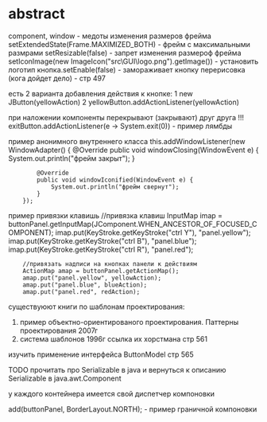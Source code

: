 # abstract

component, window - медоты изменения размеров фрейма
setExtendedState(Frame.MAXIMIZED_BOTH) - фрейм с максимальными размрами
setResizable(false)  - запрет изменения размероф фрейма
setIconImage(new ImageIcon("src\\GUI\\logo.png").getImage()) - установить логотип
кнопка.setEnable(false) - замораживает кнопку 
перерисовка (кога дойдет дело) - стр 497

есть 2 варианта добавления действия к кнопке:
    1 new JButton(yellowAction)
    2 yellowButton.addActionListener(yellowAction)

при наложении компоненты перекрывают (закрывают) друг друга
!!! exitButton.addActionListener(e -> System.exit(0)) - пример лямбды

пример анонимного внутреннего класса
this.addWindowListener(new WindowAdapter() {
            @Override
            public void windowClosing(WindowEvent e) {
                System.out.println("фрейм закрыт");
            }

            @Override
            public void windowIconified(WindowEvent e) {
                System.out.println("фрейм свернут");
            }
        });

пример привязки клавишь
//привязка клавиш
        InputMap imap = buttonPanel.getInputMap(JComponent.WHEN_ANCESTOR_OF_FOCUSED_COMPONENT);
        imap.put(KeyStroke.getKeyStroke("ctrl Y"), "panel.yellow");
        imap.put(KeyStroke.getKeyStroke("ctrl B"), "panel.blue");
        imap.put(KeyStroke.getKeyStroke("ctrl R"), "panel.red");

        //привязать надписи на кнопках панели к действиям
        ActionMap amap = buttonPanel.getActionMap();
        amap.put("panel.yellow", yellowAction);
        amap.put("panel.blue", blueAction);
        amap.put("panel.red", redAction);
        
существуюют книги по шаблонам проектирования:
1. пример объектно-ориентированого проектирования. Паттерны проектирования 2007г
2. система шаблонов 1996г
ссылка их хорстмана стр 561

изучить применение интерфейса ButtonModel стр 565

TODO прочитать про Serializable в java и вернуться к описанию Serializable в java.awt.Component
 
у каждого контейнера имеется свой диспетчер компоновки

add(buttonPanel, BorderLayout.NORTH); - пример граничной компоновки




